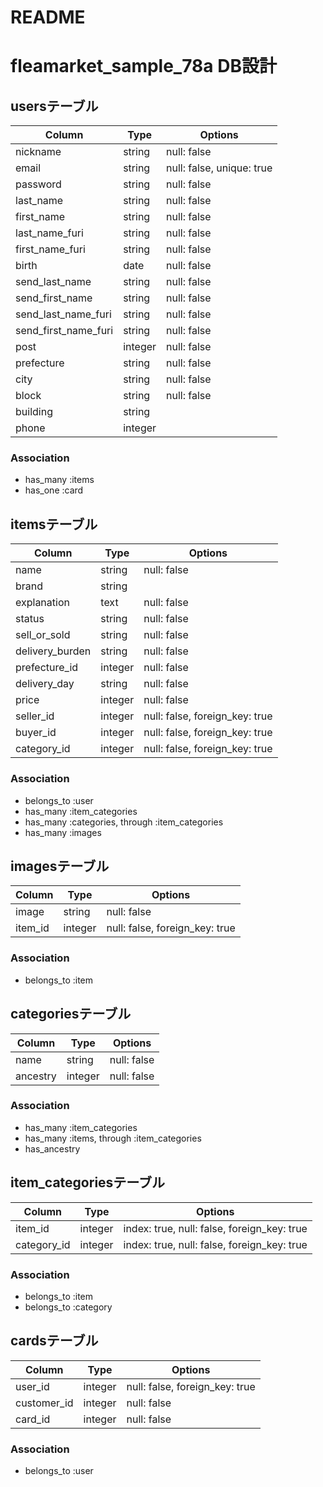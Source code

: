 # README

# fleamarket_sample_78a DB設計

## usersテーブル
|Column|Type|Options|
|------|----|-------|
|nickname|string|null: false|
|email|string|null: false, unique: true|
|password|string|null: false|
|last_name|string|null: false|
|first_name|string|null: false|
|last_name_furi|string|null: false|
|first_name_furi|string|null: false|
|birth|date|null: false|
|send_last_name|string|null: false|
|send_first_name|string|null: false|
|send_last_name_furi|string|null: false|
|send_first_name_furi|string|null: false|
|post|integer|null: false|
|prefecture|string|null: false|
|city|string|null: false|
|block|string|null: false|
|building|string||
|phone|integer||
### Association
- has_many :items
- has_one :card


## itemsテーブル
|Column|Type|Options|
|------|----|-------|
|name|string|null: false|
|brand|string||
|explanation|text|null: false|
|status|string|null: false|
|sell_or_sold|string|null: false|
|delivery_burden|string|null: false|
|prefecture_id|integer|null: false|
|delivery_day|string|null: false|
|price|integer|null: false|
|seller_id|integer|null: false, foreign_key: true|
|buyer_id|integer|null: false, foreign_key: true|
|category_id|integer|null: false, foreign_key: true|
### Association
- belongs_to :user
- has_many :item_categories
- has_many :categories, through :item_categories
- has_many :images


## imagesテーブル
|Column|Type|Options|
|------|----|-------|
|image|string|null: false|
|item_id|integer|null: false, foreign_key: true|
### Association
- belongs_to :item


## categoriesテーブル
|Column|Type|Options|
|------|----|-------|
|name|string|null: false|
|ancestry|integer|null: false|
### Association
- has_many :item_categories
- has_many :items, through :item_categories
- has_ancestry



## item_categoriesテーブル
|Column|Type|Options|
|------|----|-------|
|item_id|integer|index: true, null: false, foreign_key: true|
|category_id|integer|index: true, null: false, foreign_key: true|
### Association
- belongs_to :item
- belongs_to :category


## cardsテーブル
|Column|Type|Options|
|------|----|-------|
|user_id|integer|null: false, foreign_key: true|
|customer_id|integer|null: false|
|card_id|integer|null: false|
### Association
- belongs_to :user


